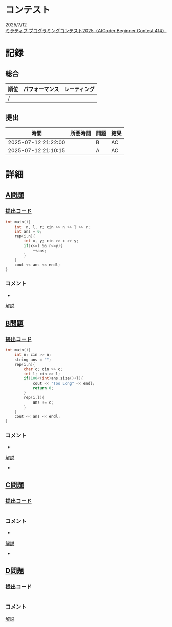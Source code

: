 # コンテスト
2025/7/12<br>
[ミラティブ プログラミングコンテスト2025（AtCoder Beginner Contest 414）](https://atcoder.jp/contests/abc414)

# 記録
## 総合
|  順位  |  パフォーマンス  | レーティング |
| ---- | ---- | ---- |
|   /   |  |  |

## 提出
|  時間  |  所要時間  |  問題  | 結果 |
| ---- | ---- | ---- | ---- |
| 2025-07-12 21:22:00 |  | B | AC |
| 2025-07-12 21:10:15 |  | A | AC |


# 詳細
## [A問題](https://atcoder.jp/contests/abc414/tasks/abc414_a)
### [提出コード](https://atcoder.jp/contests/abc414/submissions/67522845)
```c++
int main(){
    int  n, l, r; cin >> n >> l >> r;
    int ans = 0;
    rep(i,n){
        int x, y; cin >> x >> y;
        if(x<=l && r<=y){
            ++ans;
        }
    }
    cout << ans << endl;
}
```

### コメント

* 

[解説](https://atcoder.jp/contests/abc414/editorial/13453)


## [B問題](https://atcoder.jp/contests/abc414/tasks/abc414_b)
### [提出コード](https://atcoder.jp/contests/abc414/submissions/67530472)
```c++
int main(){
    int n; cin >> n;
    string ans = "";
    rep(i,n){
        char c; cin >> c;
        int l; cin >> l;
        if(100<(int)ans.size()+l){
            cout << "Too Long" << endl;
            return 0;
        }
        rep(i,l){
            ans += c;
        }
    }
    cout << ans << endl;
}
```

### コメント

* 

[解説](https://atcoder.jp/contests/abc414/editorial/13440)

* 


## [C問題](https://atcoder.jp/contests/abc414/tasks/abc414_c)
### [提出コード]()

```c++

```

### コメント
* 

[解説](https://atcoder.jp/contests/abc414/editorial/13452)

* 


## [D問題]()
### 提出コード

```c++

```

### コメント

[解説]()
